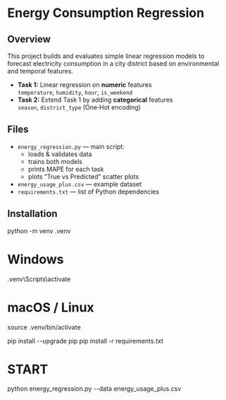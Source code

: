# Energy Consumption Regression

## Overview

This project builds and evaluates simple linear regression models to forecast electricity consumption in a city district based on environmental and temporal features.

- **Task 1:** Linear regression on **numeric** features  
  `temperature`, `humidity`, `hour`, `is_weekend`  
- **Task 2:** Extend Task 1 by adding **categorical** features  
  `season`, `district_type` (One‑Hot encoding)

## Files

- `energy_regression.py` — main script:  
  - loads & validates data  
  - trains both models  
  - prints MAPE for each task  
  - plots “True vs Predicted” scatter plots  
- `energy_usage_plus.csv` — example dataset  
- `requirements.txt` — list of Python dependencies

## Installation

python -m venv .venv

# Windows
.venv\Scripts\activate

# macOS / Linux
source .venv/bin/activate

pip install --upgrade pip
pip install -r requirements.txt

# START
python energy_regression.py --data energy_usage_plus.csv
